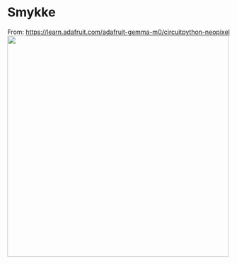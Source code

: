 # Smykke

From: https://learn.adafruit.com/adafruit-gemma-m0/circuitpython-neopixel
<img src="" width=500>
